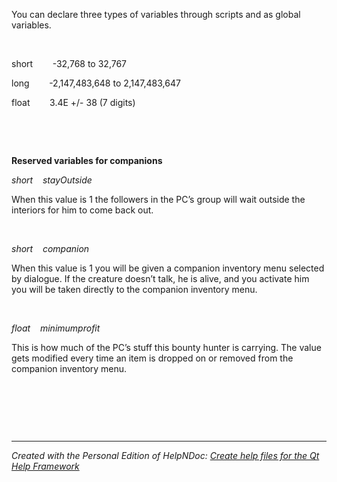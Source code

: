 # 

&nbsp;

You can declare three types of variables through scripts and as global variables.

&nbsp;

short&nbsp; &nbsp; &nbsp; &nbsp; -32,768 to 32,767

long&nbsp; &nbsp; &nbsp; &nbsp; -2,147,483,648 to 2,147,483,647

float&nbsp; &nbsp; &nbsp; &nbsp; 3.4E +/- 38 (7 digits)

&nbsp;

&nbsp;

**Reserved variables for companions**

*short&nbsp; &nbsp; stayOutside*

When this value is 1 the followers in the PC’s group will wait outside the interiors for him to come back out.

&nbsp;

*short&nbsp; &nbsp; companion*

When this value is 1 you will be given a companion inventory menu selected by dialogue. If the creature doesn’t talk, he is alive, and you activate him you will be taken directly to the companion inventory menu.

&nbsp;

*float&nbsp; &nbsp; minimumprofit*

This is how much of the PC’s stuff this bounty hunter is carrying. The value gets modified every time an item is dropped on or removed from the companion inventory menu.

&nbsp;

&nbsp;

&nbsp;


***
_Created with the Personal Edition of HelpNDoc: [Create help files for the Qt Help Framework](<https://www.helpndoc.com/feature-tour/create-help-files-for-the-qt-help-framework>)_
